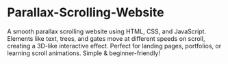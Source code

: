 # Parallax-Scrolling-Website
A smooth parallax scrolling website using HTML, CSS, and JavaScript. Elements like text, trees, and gates move at different speeds on scroll, creating a 3D-like interactive effect. Perfect for landing pages, portfolios, or learning scroll animations. Simple &amp; beginner-friendly!
